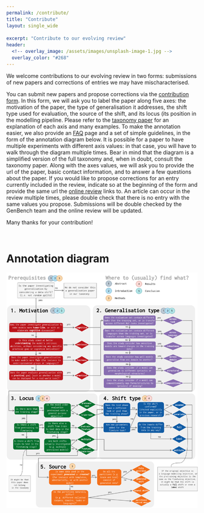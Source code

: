 ```yaml
---
permalink: /contribute/
title: "Contribute"
layout: single_wide

excerpt: "Contribute to our evolving review"
header:
  <!-- overlay_image: /assets/images/unsplash-image-1.jpg -->
  overlay_color: "#268"
---
```


We welcome contributions to our evolving review in two forms: submissions of new papers and corrections of entries we may have mischaracterised.

You can submit new papers and propose corrections via the [contribution form](https://forms.gle/aXryWgcWmNgAabLQ6). 
In this form, we will ask you to label the paper along five axes: the motivation of the paper, the type of generalisation it addresses, the shift type used for evaluation, the source of the shift, and its locus (its position in the modelling pipeline. 
Please refer to the [taxonomy paper](../taxonomy_paper.pdf) for an explanation of each axis and many examples.
To make the annotation easier, we also provide an [FAQ](https://genbench.github.io/contribute/FAQ) page and a set of simple guidelines, in the form of the annotation diagram below. 
It is possible for a paper to have multiple experiments with different axis values: in that case, you will have to walk through the diagram multiple times. 
Bear in mind that the diagram is a simplified version of the full taxonomy and, when in doubt, consult the taxonomy paper.
Along with the axes values, we will ask you to provide the url of the paper, basic contact information, and to answer a few questions about the paper. 
If you would like to propose corrections for an entry currently included in the review, indicate so at the beginning of the form and provide the same url the [online review](https://genbench.github.io/references/) links to.
An article can occur in the review multiple times, please double check that there is no entry with the same values you propose.
Submissions will be double checked by the GenBench team and the online review will be updated. 

Many thanks for your contribution!

<br>
<h1> Annotation diagram </h1>

<center>
    <img src="/assets/images/annotation_diagram.png" alt="Annotation diagram to help annotating papers">
</center>

